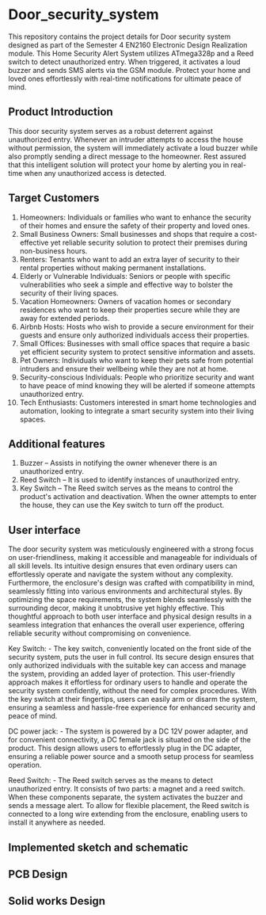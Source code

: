 # Door_security_system

This repository contains the project details for Door security system designed as part of the Semester 4 EN2160 Electronic Design Realization module. This Home Security Alert System utilizes ATmega328p and a Reed switch to detect unauthorized entry. When triggered, it activates a loud buzzer and sends SMS alerts via the GSM module. Protect your home and loved ones effortlessly with real-time notifications for ultimate peace of mind.

## Product Introduction
This door security system serves as a robust deterrent against unauthorized entry. Whenever an intruder attempts to access the house without permission, the system will immediately activate a loud buzzer while also promptly sending a direct message to the homeowner. Rest assured that this intelligent solution will protect your home by alerting you in real-time when any unauthorized access is detected.

## Target Customers 
  1. Homeowners: Individuals or families who want to enhance the security of their homes and ensure the safety of their property and loved ones.
  2. Small Business Owners: Small businesses and shops that require a cost-effective yet reliable security solution to protect their premises during non-business hours.
  3. Renters: Tenants who want to add an extra layer of security to their rental properties without making permanent installations.
  4. Elderly or Vulnerable Individuals: Seniors or people with specific vulnerabilities who seek a simple and effective way to bolster the security of their living spaces.
  5. Vacation Homeowners: Owners of vacation homes or secondary residences who want to keep their properties secure while they are away for extended periods.
  6. Airbnb Hosts: Hosts who wish to provide a secure environment for their guests and ensure only authorized individuals access their properties.
  7. Small Offices: Businesses with small office spaces that require a basic yet efficient security system to protect sensitive information and assets.
  8. Pet Owners: Individuals who want to keep their pets safe from potential intruders and ensure their wellbeing while they are not at home.
  9. Security-conscious Individuals: People who prioritize security and want to have peace of mind knowing they will be alerted if someone attempts unauthorized entry.
  10. Tech Enthusiasts: Customers interested in smart home technologies and automation, looking to integrate a smart security system into their living spaces.
      
## Additional features 
  1. Buzzer – Assists in notifying the owner whenever there is an unauthorized entry. 
  2. Reed Switch – It is used to identify instances of unauthorized entry.
  3. Key Switch – The Reed switch serves as the means to control the product's activation and deactivation. When the owner attempts to enter the house, they can use the Key switch to turn off the product.

## User interface 
The door security system was meticulously engineered with a strong focus on user-friendliness, making it accessible and manageable for individuals of all skill levels. Its intuitive design ensures that even ordinary users can effortlessly operate and navigate the system without any complexity. Furthermore, the enclosure's design was crafted with compatibility in mind, seamlessly fitting into various environments and architectural styles. By optimizing the space requirements, the system blends seamlessly with the surrounding decor, making it unobtrusive yet highly effective. This thoughtful approach to both user interface and physical design results in a seamless integration that enhances the overall user experience, offering reliable security without compromising on convenience.

Key Switch: - The key switch, conveniently located on the front side of the security system, puts the user in full control. Its secure design ensures that only authorized individuals with the suitable key can access and manage the system, providing an added layer of protection. This user-friendly approach makes it effortless for ordinary users to handle and operate the security system confidently, without the need for complex procedures. With the key switch at their fingertips, users can easily arm or disarm the system, ensuring a seamless and hassle-free experience for enhanced security and peace of mind.

DC power jack: - The system is powered by a DC 12V power adapter, and for convenient connectivity, a DC female jack is situated on the side of the product. This design allows users to effortlessly plug in the DC adapter, ensuring a reliable power source and a smooth setup process for seamless operation.

Reed Switch: - The Reed switch serves as the means to detect unauthorized entry. It consists of two parts: a magnet and a reed switch. When these components separate, the system activates the buzzer and sends a message alert. To allow for flexible placement, the Reed switch is connected to a long wire extending from the enclosure, enabling users to install it anywhere as needed.

## Implemented sketch and schematic
## PCB Design
## Solid works Design

